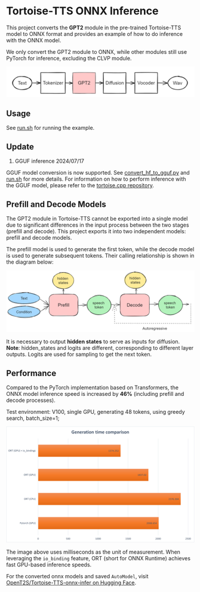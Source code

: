 # Tortoise-TTS ONNX Inference

This project converts the **GPT2** module in the pre-trained Tortoise-TTS model to ONNX format and provides an example of how to do inference with the ONNX model.

We only convert the GPT2 module to ONNX, while other modules still use PyTorch for inference, excluding the CLVP module.

![image of simplified tortoise-tts](res/ttts.png)

## Usage

See [run.sh](./run.sh) for running the example.

## Update

1. GGUF inference 2024/07/17

GGUF model conversion is now supported. See [convert_hf_to_gguf.py](./convert_hf_to_gguf.py) and [run.sh](./run.sh) for more details.
For information on how to perform inference with the GGUF model, please refer to the [tortoise.cpp repository](https://github.com/balisujohn/tortoise.cpp).

## Prefill and Decode Models

The GPT2 module in Tortoise-TTS cannot be exported into a single model due to significant differences in the input process between the two stages (prefill and decode). This project exports it into two independent models: prefill and decode models.

The prefill model is used to generate the first token, while the decode model is used to generate subsequent tokens. Their calling relationship is shown in the diagram below:

![image of prefill and decode](res/prefill_decode.png)

It is necessary to output **hidden states** to serve as inputs for diffusion. **Note**: hidden_states and logits are different, corresponding to different layer outputs. Logits are used for sampling to get the next token.

## Performance

Compared to the PyTorch implementation based on Transformers, the ONNX model inference speed is increased by **46%** (including prefill and decode processes).

Test environment: V100, single GPU, generating 48 tokens, using greedy search, batch_size=1;

![time compare](res/time.png)

The image above uses milliseconds as the unit of measurement. When leveraging the `io_binding` feature, ORT (short for ONNX Runtime) achieves fast GPU-based inference speeds.

For the converted onnx models and saved `AutoModel`, visit [OpenT2S/Tortoise-TTS-onnx-infer on Hugging Face](https://huggingface.co/OpenT2S/Tortoise-TTS-onnx-infer).
